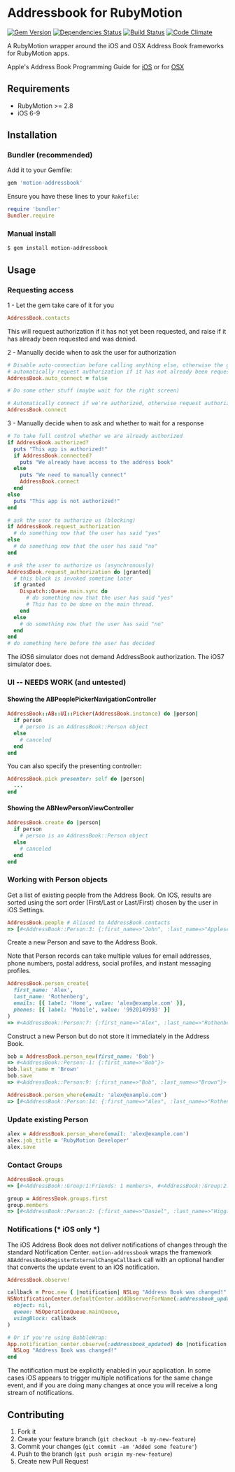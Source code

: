 # Addressbook for RubyMotion

[![Gem Version][gem-version-image]][gem-version-link]
[![Dependencies Status][dependencies-image]][dependencies-link]
[![Build Status][build-status-image]][build-status-link]
[![Code Climate][code-climate-image]][code-climate-link]

A RubyMotion wrapper around the iOS and OSX Address Book frameworks for
RubyMotion apps.

Apple's Address Book Programming Guide for [iOS][ios-docs-link]
or for [OSX][mac-docs-link]

## Requirements

* RubyMotion >= 2.8
* iOS 6-9

## Installation

### Bundler (recommended)

Add it to your Gemfile:

```ruby
gem 'motion-addressbook'
```

Ensure you have these lines to your `Rakefile`:

```ruby
require 'bundler'
Bundler.require
```

### Manual install

```bash
$ gem install motion-addressbook
```

## Usage

### Requesting access

1 - Let the gem take care of it for you

```ruby
AddressBook.contacts
```

This will request authorization if it has not yet been requested, and raise if
it has already been requested and was denied.

2 - Manually decide when to ask the user for authorization

```ruby
# Disable auto-connection before calling anything else, otherwise the gem will
# automatically request authorization if it has not already been requested
AddressBook.auto_connect = false

# Do some other stuff (maybe wait for the right screen)

# Automatically connect if we're authorized, otherwise request authorization
AddressBook.connect
```

3 - Manually decide when to ask and whether to wait for a response

```ruby
# To take full control whether we are already authorized
if AddressBook.authorized?
  puts "This app is authorized!"
  if AddressBook.connected?
    puts "We already have access to the address book"
  else
    puts "We need to manually connect"
    AddressBook.connect
  end
else
  puts "This app is not authorized!"
end

# ask the user to authorize us (blocking)
if AddressBook.request_authorization
  # do something now that the user has said "yes"
else
  # do something now that the user has said "no"
end

# ask the user to authorize us (asynchronously)
AddressBook.request_authorization do |granted|
  # this block is invoked sometime later
  if granted
    Dispatch::Queue.main.sync do
      # do something now that the user has said "yes"
      # This has to be done on the main thread.
    end
  else
    # do something now that the user has said "no"
  end
end
# do something here before the user has decided
```

The iOS6 simulator does not demand AddressBook authorization. The iOS7 simulator
does.

### UI -- NEEDS WORK (and untested)

#### Showing the ABPeoplePickerNavigationController

```ruby
AddressBook::AB::UI::Picker(AddressBook.instance) do |person|
  if person
    # person is an AddressBook::Person object
  else
    # canceled
  end
end
```

You can also specify the presenting controller:

```ruby
AddressBook.pick presenter: self do |person|
  ...
end
```

#### Showing the ABNewPersonViewController

```ruby
AddressBook.create do |person|
  if person
    # person is an AddressBook::Person object
  else
    # canceled
  end
end
```

### Working with Person objects

Get a list of existing people from the Address Book. On IOS, results are sorted
using the sort order (First/Last or Last/First) chosen by the user in iOS
Settings.

```ruby
AddressBook.people # Aliased to AddressBook.contacts
=> [#<AddressBook::Person:3: {:first_name=>"John", :last_name=>"Appleseed", ...}>, ...]
```

Create a new Person and save to the Address Book.

Note that Person records can take multiple values for email addresses, phone
numbers, postal address, social profiles, and instant messaging
profiles.

```ruby
AddressBook.person_create(
  first_name: 'Alex',
  last_name: 'Rothenberg',
  emails: [{ label: 'Home', value: 'alex@example.com' }],
  phones: [{ label: 'Mobile', value: '9920149993' }]
)
=> #<AddressBook::Person:7: {:first_name=>"Alex", :last_name=>"Rothenberg", ...}>
```

Construct a new Person but do not store it immediately in the Address Book.

```ruby
bob = AddressBook.person_new(first_name: 'Bob')
=> #<AddressBook::Person:-1: {:first_name=>"Bob"}>
bob.last_name = 'Brown'
bob.save
=> #<AddressBook::Person:9: {:first_name=>"Bob", :last_name=>"Brown"}>
```

```ruby
AddressBook.person_where(email: 'alex@example.com')
=> [#<AddressBook::Person:14: {:first_name=>"Alex", :last_name=>"Rothenberg", ...}>]
```

### Update existing Person

```ruby
alex = AddressBook.person_where(email: 'alex@example.com')
alex.job_title = 'RubyMotion Developer'
alex.save
```

<!--
Or to alter all the attributes at once (preserve the record identifier
but change some or all of the values):

```ruby
alex = AddressBook.person_where(email: 'alex@example.com')
alex.replace({:first_name=>"Alex", :last_name=>"Rider", ...})
alex.save
```
-->

### Contact Groups

```ruby
AddressBook.groups
=> [#<AddressBook::Group:1:Friends: 1 members>, #<AddressBook::Group:2:Work: 0 members>]

group = AddressBook.groups.first
group.members
=> [#<AddressBook::Person:2: {:first_name=>"Daniel", :last_name=>"Higgins", ...}>]
```

### Notifications (\* iOS only \*)

The iOS Address Book does not deliver notifications of changes through the
standard Notification Center. `motion-addressbook` wraps the framework
`ABAddressBookRegisterExternalChangeCallback` call with an optional handler that
converts the update event to an iOS notification.

```ruby
AddressBook.observe!

callback = Proc.new { |notification| NSLog "Address Book was changed!" }
NSNotificationCenter.defaultCenter.addObserverForName(:addressbook_updated,
  object: nil,
  queue: NSOperationQueue.mainQueue,
  usingBlock: callback
)

# Or if you're using BubbleWrap:
App.notification_center.observe(:addressbook_updated) do |notification|
  NSLog "Address Book was changed!"
end
```

The notification must be explicitly enabled in your application. In some cases
iOS appears to trigger multiple notifications for the same change event, and if
you are doing many changes at once you will receive a long stream of
notifications.

## Contributing

1. Fork it
2. Create your feature branch (`git checkout -b my-new-feature`)
3. Commit your changes (`git commit -am 'Added some feature'`)
4. Push to the branch (`git push origin my-new-feature`)
5. Create new Pull Request

[build-status-link]: https://travis-ci.org/jbender/motion-addressbook
[build-status-image]: https://img.shields.io/travis/jbender/motion-addressbook/master.svg?maxAge=2592000
[code-climate-link]: https://codeclimate.com/github/jbender/motion-addressbook
[code-climate-image]: https://img.shields.io/codeclimate/github/jbender/motion-addressbook.svg?maxAge=2592000
[gem-version-link]: https://rubygems.org/gems/motion-addressbook
[gem-version-image]: https://img.shields.io/gem/v/motion-addressbook.svg?maxAge=2592000
[dependencies-link]: https://gemnasium.com/github.com/jbender/motion-addressbook
[dependencies-image]: https://img.shields.io/gemnasium/jbender/motion-addressbook.svg?maxAge=2592000
[ios-docs-link]: https://developer.apple.com/library/ios/documentation/AddressBook/Reference/AddressBook_iPhoneOS_Framework/index.html#//apple_ref/doc/uid/TP40007212
[mac-docs-link]: https://developer.apple.com/library/mac/documentation/UserExperience/Reference/AddressBook/ObjC_classic/index.html#//apple_ref/doc/uid/20001692
